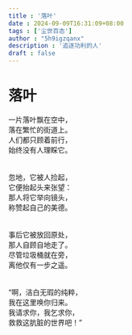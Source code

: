 ```yaml
---
title : '落叶'
date : 2024-09-09T16:31:09+08:00
tags : ['尘世百态']
author : "5h9igzqanx"
description : '追逐功利的人'
draft : false
---
```


# 落叶

一片落叶飘在空中，  
落在繁忙的街道上。  
人们都只顾着前行，  
始终没有人理睬它。  
<br>  
忽地，它被人捡起，  
它便抬起头来张望：  
那人将它举向镜头，  
称赞起自己的美德。  
<br>  
事后它被放回原处，  
那人自顾自地走了。  
尽管垃圾桶就在旁，  
离他仅有一步之遥。  
<br>  
“啊，洁白无瑕的纯粹，  
我在这里唤你归来。  
我请求你，我乞求你，  
救救这肮脏的世界吧！”  
